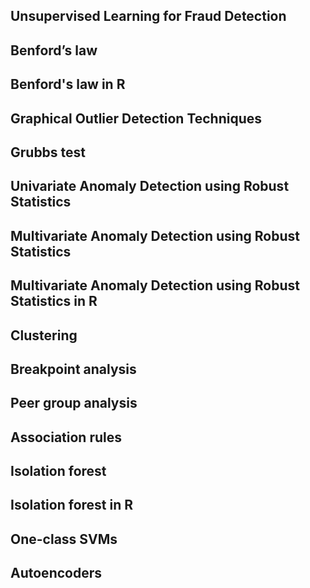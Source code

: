 ## Unsupervised Learning for Fraud Detection
## Benford’s law
## Benford's law in R
## Graphical Outlier Detection Techniques
## Grubbs test
## Univariate Anomaly Detection using Robust Statistics
## Multivariate Anomaly Detection using Robust Statistics
## Multivariate Anomaly Detection using Robust Statistics in R
## Clustering
## Breakpoint analysis
## Peer group analysis
## Association rules
## Isolation forest
## Isolation forest in R
## One-class SVMs
## Autoencoders